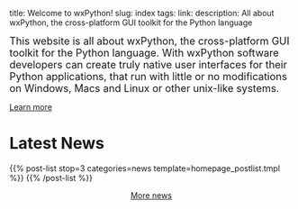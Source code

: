 title: Welcome to wxPython!
slug: index
tags:
link:
description: All about wxPython, the cross-platform GUI toolkit for the Python language



<div class="jumbotron">
<div class="row home-intro">
<div class="col-md-12 home-intro-text">

<font size="+1">
This website is all about wxPython, the cross-platform GUI toolkit for the
Python language. With wxPython software developers can create truly native user
interfaces for their Python applications, that run with little or no
modifications on Windows, Macs and Linux or other unix-like systems.
</font>
<p></p>

<a class="btn btn-primary btn-lg" href="/pages/overview" role="button">Learn more</a>
</div></div></div>



# Latest News

{{% post-list stop=3 
  categories=news 
  template=homepage_postlist.tmpl 
%}}
{{% /post-list %}}


<center><a class="btn btn-primary" href="/news" role="button">More news</a></center>
